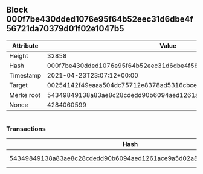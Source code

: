 ## Block 000f7be430dded1076e95f64b52eec31d6dbe4f56721da70379d01f02e1047b5

Attribute | Value
--- | ---
Height | 32858
Hash | 000f7be430dded1076e95f64b52eec31d6dbe4f56721da70379d01f02e1047b5
Timestamp | 2021-04-23T23:07:12+00:00
Target | 00254142f49eaaa504dc75712e8378ad5316cbcead634704b3734b6271167cc4
Merke root | 54349849138a83ae8c28cdedd90b6094aed1261ace9a5d02a8748b07117bacd6
Nonce | 4284060599

```

```

### Transactions

Hash | Amount
--- | ---
[54349849138a83ae8c28cdedd90b6094aed1261ace9a5d02a8748b07117bacd6](54349849138a83ae8c28cdedd90b6094aed1261ace9a5d02a8748b07117bacd6.md) | 10.00000000 SKEPTI 
